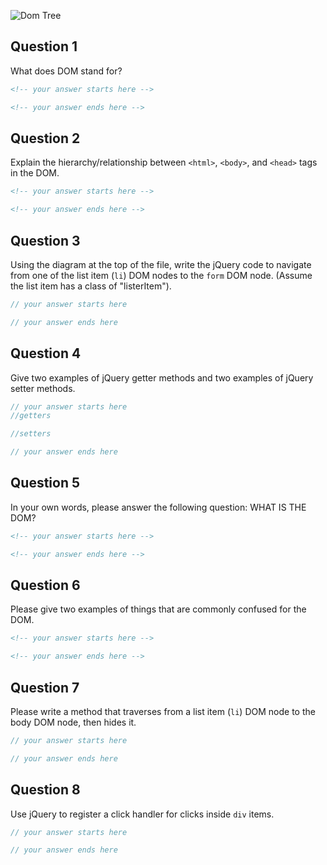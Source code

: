 ![Dom Tree](https://cloud.githubusercontent.com/assets/10408784/16956664/55e2d6b4-4da7-11e6-8b7e-099d124a7403.png)

## Question 1

What does DOM stand for?

```md
<!-- your answer starts here -->

<!-- your answer ends here -->
```

## Question 2

Explain the hierarchy/relationship between `<html>`, `<body>`, and `<head>` tags
in the DOM.

```md
<!-- your answer starts here -->

<!-- your answer ends here -->
```

## Question 3

Using the diagram at the top of the file, write the jQuery code to navigate from
one of the list item (`li`) DOM nodes to the `form` DOM node. (Assume the list
item has a class of "listerItem").

```js
// your answer starts here

// your answer ends here
```

## Question 4

Give two examples of jQuery getter methods and two examples of jQuery setter
methods.

```js
// your answer starts here
//getters

//setters

// your answer ends here
```

## Question 5

In your own words, please answer the following question: WHAT IS THE DOM?

```md
<!-- your answer starts here -->

<!-- your answer ends here -->
```

## Question 6

Please give two examples of things that are commonly confused for the DOM.

```md
<!-- your answer starts here -->

<!-- your answer ends here -->
```

## Question 7

Please write a method that traverses from a list item (`li`) DOM node to the
body DOM node, then hides it.

```js
// your answer starts here

// your answer ends here
```

## Question 8

Use jQuery to register a click handler for clicks inside `div` items.

```js
// your answer starts here

// your answer ends here
```
